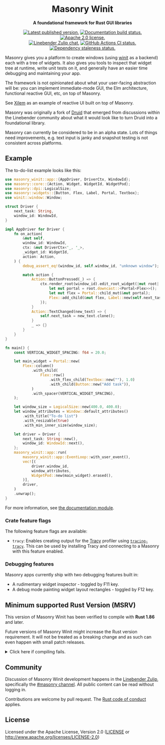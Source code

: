 <div align="center">

# Masonry Winit

**A foundational framework for Rust GUI libraries**

[![Latest published version.](https://img.shields.io/crates/v/masonry_winit.svg)](https://crates.io/crates/masonry_winit)
[![Documentation build status.](https://img.shields.io/docsrs/masonry_winit.svg)](https://docs.rs/masonry_winit)
[![Apache 2.0 license.](https://img.shields.io/badge/license-Apache--2.0-blue.svg)](#license)
\
[![Linebender Zulip chat.](https://img.shields.io/badge/Linebender-%23masonry-blue?logo=Zulip)](https://xi.zulipchat.com/#narrow/stream/317477-masonry)
[![GitHub Actions CI status.](https://img.shields.io/github/actions/workflow/status/linebender/xilem/ci.yml?logo=github&label=CI)](https://github.com/linebender/xilem/actions)
[![Dependency staleness status.](https://deps.rs/crate/masonry_winit/latest/status.svg)](https://deps.rs/crate/masonry_winit)

</div>

<!-- We use cargo-rdme to update the README with the contents of lib.rs.
To edit the following section, update it in lib.rs, then run:
cargo rdme --workspace-project=masonry_winit --heading-base-level=0
Full documentation at https://github.com/orium/cargo-rdme -->

<!-- Intra-doc links used in lib.rs should be evaluated here.
See https://linebender.org/blog/doc-include/ for related discussion. -->

<!-- cargo-rdme start -->

Masonry gives you a platform to create windows (using [winit] as a backend) each with a tree of widgets. It also gives you tools to inspect that widget tree at runtime, write unit tests on it, and generally have an easier time debugging and maintaining your app.

The framework is not opinionated about what your user-facing abstraction will be: you can implement immediate-mode GUI, the Elm architecture, functional reactive GUI, etc, on top of Masonry.

See [Xilem] as an example of reactive UI built on top of Masonry.

Masonry was originally a fork of [Druid] that emerged from discussions within the Linebender community about what it would look like to turn Druid into a foundational library.

Masonry can currently be considered to be in an alpha state.
Lots of things need improvements, e.g. text input is janky and snapshot testing is not consistent across platforms.

## Example

The to-do-list example looks like this:

```rust
use masonry_winit::app::{AppDriver, DriverCtx, WindowId};
use masonry::core::{Action, Widget, WidgetId, WidgetPod};
use masonry::dpi::LogicalSize;
use masonry::widgets::{Button, Flex, Label, Portal, Textbox};
use winit::window::Window;

struct Driver {
    next_task: String,
    window_id: WindowId,
}

impl AppDriver for Driver {
    fn on_action(
        &mut self,
        window_id: WindowId,
        ctx: &mut DriverCtx<'_, '_>,
        _widget_id: WidgetId,
        action: Action,
    ) {
        debug_assert_eq!(window_id, self.window_id, "unknown window");

        match action {
            Action::ButtonPressed(_) => {
                ctx.render_root(window_id).edit_root_widget(|mut root| {
                    let mut portal = root.downcast::<Portal<Flex>>();
                    let mut flex = Portal::child_mut(&mut portal);
                    Flex::add_child(&mut flex, Label::new(self.next_task.clone()));
                });
            }
            Action::TextChanged(new_text) => {
                self.next_task = new_text.clone();
            }
            _ => {}
        }
    }
}

fn main() {
    const VERTICAL_WIDGET_SPACING: f64 = 20.0;

    let main_widget = Portal::new(
        Flex::column()
            .with_child(
                Flex::row()
                    .with_flex_child(Textbox::new(""), 1.0)
                    .with_child(Button::new("Add task")),
            )
            .with_spacer(VERTICAL_WIDGET_SPACING),
    );

    let window_size = LogicalSize::new(400.0, 400.0);
    let window_attributes = Window::default_attributes()
        .with_title("To-do list")
        .with_resizable(true)
        .with_min_inner_size(window_size);

    let driver = Driver {
        next_task: String::new(),
        window_id: WindowId::next(),
    };
    masonry_winit::app::run(
        masonry_winit::app::EventLoop::with_user_event(),
        vec![(
            driver.window_id,
            window_attributes,
            WidgetPod::new(main_widget).erased(),
        )],
        driver,
    )
    .unwrap();
}
```

For more information, see [the documentation module](masonry::doc).

### Crate feature flags

The following feature flags are available:

- `tracy`: Enables creating output for the [Tracy](https://github.com/wolfpld/tracy) profiler using [`tracing-tracy`][tracing_tracy].
  This can be used by installing Tracy and connecting to a Masonry with this feature enabled.

### Debugging features

Masonry apps currently ship with two debugging features built in:
- A rudimentary widget inspector - toggled by F11 key.
- A debug mode painting widget layout rectangles - toggled by F12 key.

[winit]: https://crates.io/crates/winit
[Druid]: https://crates.io/crates/druid
[Xilem]: https://crates.io/crates/xilem
[tracing_tracy]: https://crates.io/crates/tracing-tracy

<!-- cargo-rdme end -->

## Minimum supported Rust Version (MSRV)

This version of Masonry Winit has been verified to compile with **Rust 1.86** and later.

Future versions of Masonry Winit might increase the Rust version requirement.
It will not be treated as a breaking change and as such can even happen with small patch releases.

<details>
<summary>Click here if compiling fails.</summary>

As time has passed, some of Masonry Winit's dependencies could have released versions with a higher Rust requirement.
If you encounter a compilation issue due to a dependency and don't want to upgrade your Rust toolchain, then you could downgrade the dependency.

```sh
# Use the problematic dependency's name and version
cargo update -p package_name --precise 0.1.1
```
</details>

## Community

Discussion of Masonry Winit development happens in the [Linebender Zulip](https://xi.zulipchat.com/), specifically the [#masonry channel](https://xi.zulipchat.com/#narrow/stream/317477-masonry).
All public content can be read without logging in.

Contributions are welcome by pull request.
The [Rust code of conduct] applies.

## License

Licensed under the Apache License, Version 2.0 ([LICENSE](LICENSE) or <http://www.apache.org/licenses/LICENSE-2.0>)

[Rust code of conduct]: https://www.rust-lang.org/policies/code-of-conduct
